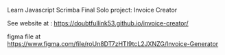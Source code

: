 Learn Javascript Scrimba Final Solo project: Invoice Creator 


See website at : https://doubtfullink53.github.io/invoice-creator/


figma file at https://www.figma.com/file/roUn8DT7zHTI9tcL2JXNZG/Invoice-Generator